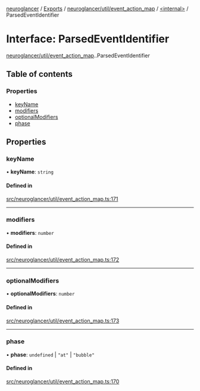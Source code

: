 [neuroglancer](../README.md) / [Exports](../modules.md) / [neuroglancer/util/event\_action\_map](../modules/neuroglancer_util_event_action_map.md) / [<internal\>](../modules/neuroglancer_util_event_action_map._internal_.md) / ParsedEventIdentifier

# Interface: ParsedEventIdentifier

[neuroglancer/util/event_action_map](../modules/neuroglancer_util_event_action_map.md).[<internal>](../modules/neuroglancer_util_event_action_map._internal_.md).ParsedEventIdentifier

## Table of contents

### Properties

- [keyName](neuroglancer_util_event_action_map._internal_.ParsedEventIdentifier.md#keyname)
- [modifiers](neuroglancer_util_event_action_map._internal_.ParsedEventIdentifier.md#modifiers)
- [optionalModifiers](neuroglancer_util_event_action_map._internal_.ParsedEventIdentifier.md#optionalmodifiers)
- [phase](neuroglancer_util_event_action_map._internal_.ParsedEventIdentifier.md#phase)

## Properties

### keyName

• **keyName**: `string`

#### Defined in

[src/neuroglancer/util/event_action_map.ts:171](https://github.com/ActiveBrainAtlas2/neuroglancer/blob/91617476/src/neuroglancer/util/event_action_map.ts#L171)

___

### modifiers

• **modifiers**: `number`

#### Defined in

[src/neuroglancer/util/event_action_map.ts:172](https://github.com/ActiveBrainAtlas2/neuroglancer/blob/91617476/src/neuroglancer/util/event_action_map.ts#L172)

___

### optionalModifiers

• **optionalModifiers**: `number`

#### Defined in

[src/neuroglancer/util/event_action_map.ts:173](https://github.com/ActiveBrainAtlas2/neuroglancer/blob/91617476/src/neuroglancer/util/event_action_map.ts#L173)

___

### phase

• **phase**: `undefined` \| ``"at"`` \| ``"bubble"``

#### Defined in

[src/neuroglancer/util/event_action_map.ts:170](https://github.com/ActiveBrainAtlas2/neuroglancer/blob/91617476/src/neuroglancer/util/event_action_map.ts#L170)
